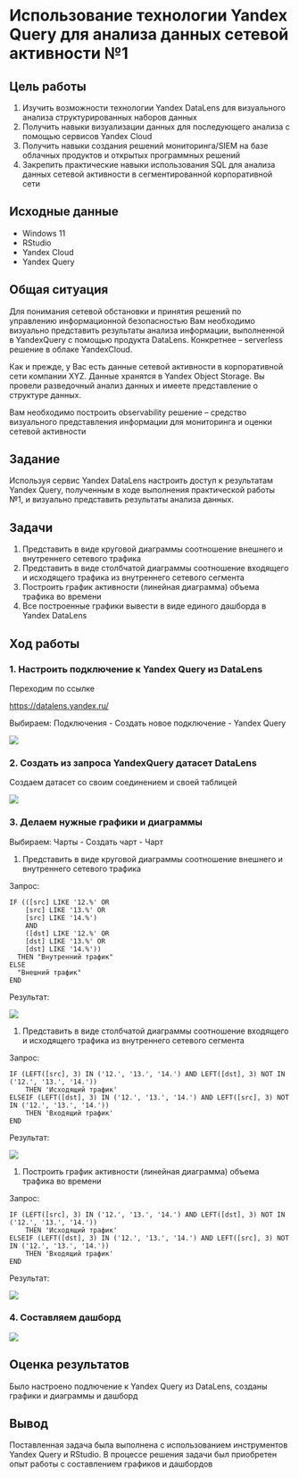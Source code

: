 Использование технологии Yandex Query для анализа данных сетевой
активности №1
================

## Цель работы

1.  Изучить возможности технологии Yandex DataLens для визуального
    анализа структурированных наборов данных
2.  Получить навыки визуализации данных для последующего анализа с
    помощью сервисов Yandex Cloud
3.  Получить навыки создания решений мониторинга/SIEM на базе облачных
    продуктов и открытых программных решений
4.  Закрепить практические навыки использования SQL для анализа данных
    сетевой активности в сегментированной корпоративной сети

## Исходные данные

-   Windows 11
-   RStudio
-   Yandex Cloud
-   Yandex Query

## Общая ситуация

Для понимания сетевой обстановки и принятия решений по управлению
информационной безопасностью Вам необходимо визуально представить
результаты анализа информации, выполненной в YandexQuery с помощью
продукта DataLens. Конкретнее – serverless решение в облаке YandexCloud.

Как и прежде, у Вас есть данные сетевой активности в корпоративной сети
компании XYZ. Данные хранятся в Yandex Object Storage. Вы провели
разведочный анализ данных и имеете представление о структуре данных.

Вам необходимо построить observability решение – средство визуального
представления информации для мониторинга и оценки сетевой активности

## Задание

Используя сервис Yandex DataLens настроить доступ к результатам Yandex
Query, полученным в ходе выполнения практической работы №1, и визуально
представить результаты анализа данных.

## Задачи

1.  Представить в виде круговой диаграммы соотношение внешнего и
    внутреннего сетевого трафика
2.  Представить в виде столбчатой диаграммы соотношение входящего и
    исходящего трафика из внутреннего сетевого сегмента
3.  Построить график активности (линейная диаграмма) объема трафика во
    времени
4.  Все построенные графики вывести в виде единого дашборда в Yandex
    DataLens

## Ход работы

### 1. Настроить подключение к Yandex Query из DataLens

Переходим по ссылке

https://datalens.yandex.ru/

Выбираем: Подключения - Создать новое подключение - Yandex Query

![](images/1.png)

### 2. Создать из запроса YandexQuery датасет DataLens

Создаем датасет со своим соединением и своей таблицей

![](images/2.png)

### 3. Делаем нужные графики и диаграммы

Выбираем: Чарты - Создать чарт - Чарт

1.  Представить в виде круговой диаграммы соотношение внешнего и
    внутреннего сетевого трафика

Запрос:

``` {sql}
IF (([src] LIKE '12.%' OR
    [src] LIKE '13.%' OR
    [src] LIKE '14.%')
    AND
    ([dst] LIKE '12.%' OR
    [dst] LIKE '13.%' OR
    [dst] LIKE '14.%'))
  THEN "Внутренний трафик"
ELSE
  "Внешний трафик"
END
```

Результат:

![](images/3.png)

1.  Представить в виде столбчатой диаграммы соотношение входящего и
    исходящего трафика из внутреннего сетевого сегмента

Запрос:

``` {sql}
IF (LEFT([src], 3) IN ('12.', '13.', '14.') AND LEFT([dst], 3) NOT IN ('12.', '13.', '14.'))
    THEN 'Исходящий трафик'
ELSEIF (LEFT([dst], 3) IN ('12.', '13.', '14.') AND LEFT([src], 3) NOT IN ('12.', '13.', '14.'))
    THEN 'Входящий трафик'
END
```

Результат:

![](images/4.png)

1.  Построить график активности (линейная диаграмма) объема трафика во
    времени

Запрос:

``` {sql}
IF (LEFT([src], 3) IN ('12.', '13.', '14.') AND LEFT([dst], 3) NOT IN ('12.', '13.', '14.'))
    THEN 'Исходящий трафик'
ELSEIF (LEFT([dst], 3) IN ('12.', '13.', '14.') AND LEFT([src], 3) NOT IN ('12.', '13.', '14.'))
    THEN 'Входящий трафик'
END
```

Результат:

![](images/5.png)

### 4. Составляем дашборд

![](images/6.png)

## Оценка результатов

Было настроено подлючение к Yandex Query из DataLens, созданы графики и
диаграммы и дашборд

## Вывод

Поставленная задача была выполнена с использованием инструментов Yandex
Query и RStudio. В процессе решения задачи был приобретен опыт работы с
составлением графиков и дашбордов
